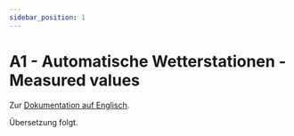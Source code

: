 ```yaml
---
sidebar_position: 1
---
```


# A1 - Automatische Wetterstationen - Measured values

Zur [Dokumentation auf Englisch](https://opendatadocs.meteoswiss.ch/a-data-groundbased/a1-automatic-weather-stations).

Übersetzung folgt.
